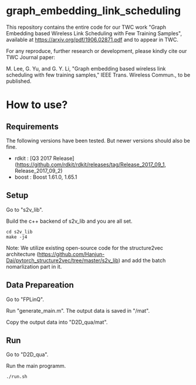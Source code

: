 # graph_embedding_link_scheduling
This repository contains the entire code for our TWC work "Graph Embedding based Wireless Link Scheduling with Few Training Samples", available at https://arxiv.org/pdf/1906.02871.pdf and to appear in TWC.

For any reproduce, further research or development, please kindly cite our TWC Journal paper:

M. Lee, G. Yu, and G. Y. Li, "Graph embedding based wireless link scheduling with few training samples," IEEE Trans. Wireless
Commun., to be published.


# How to use?

## Requirements

The following versions have been tested. But newer versions should also be fine. 

- rdkit : [Q3 2017 Release](https://github.com/rdkit/rdkit/releases/tag/Release_2017_09_1, Release_2017_09_2)
- boost : Boost 1.61.0, 1.65.1

## Setup

Go to "s2v_lib". 

Build the c++ backend of s2v_lib and you are all set.

```
cd s2v_lib
make -j4  
```

Note: We utilize existing open-source code for the structure2vec architecture (https://github.com/Hanjun-Dai/pytorch_structure2vec/tree/master/s2v_lib) and add the batch nomarlization part in it.


## Data Prepareation

Go to  "FPLinQ".

Run "generate_main.m". The output data is saved in "/mat".

Copy the output data into  "D2D_qua/mat".

## Run

Go to "D2D_qua".

Run the main programm.

```
./run.sh
```
